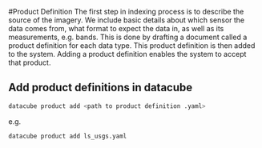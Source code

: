 #Product Definition
The first step in indexing process is to describe the source of the imagery. We include basic details
about which sensor the data comes from, what format to expect the data in, as well as its measurements, e.g. bands.
This is done by drafting a document called a product definition for each data type. This product definition is then added to the system. Adding a product definition enables the system to accept that product. 

## Add product definitions in datacube 

```python
datacube product add <path to product definition .yaml>
```

e.g.

```python
datacube product add ls_usgs.yaml
```